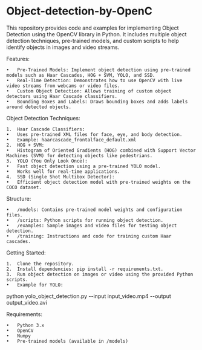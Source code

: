 # Object-detection-by-OpenC
This repository provides code and examples for implementing Object Detection using the OpenCV library in Python. It includes multiple object detection techniques, pre-trained models, and custom scripts to help identify objects in images and video streams.

Features:

	•	Pre-Trained Models: Implement object detection using pre-trained models such as Haar Cascades, HOG + SVM, YOLO, and SSD.
	•	Real-Time Detection: Demonstrates how to use OpenCV with live video streams from webcams or video files.
	•	Custom Object Detection: Allows training of custom object detectors using Haar Cascade classifiers.
	•	Bounding Boxes and Labels: Draws bounding boxes and adds labels around detected objects.

Object Detection Techniques:

	1.	Haar Cascade Classifiers:
	•	Uses pre-trained XML files for face, eye, and body detection.
	•	Example: haarcascade_frontalface_default.xml
	2.	HOG + SVM:
	•	Histogram of Oriented Gradients (HOG) combined with Support Vector Machines (SVM) for detecting objects like pedestrians.
	3.	YOLO (You Only Look Once):
	•	Fast object detection using a pre-trained YOLO model.
	•	Works well for real-time applications.
	4.	SSD (Single Shot Multibox Detector):
	•	Efficient object detection model with pre-trained weights on the COCO dataset.

Structure:

	•	/models: Contains pre-trained model weights and configuration files.
	•	/scripts: Python scripts for running object detection.
	•	/examples: Sample images and video files for testing object detection.
	•	/training: Instructions and code for training custom Haar cascades.

Getting Started:

	1.	Clone the repository.
	2.	Install dependencies: pip install -r requirements.txt.
	3.	Run object detection on images or video using the provided Python scripts.
	•	Example for YOLO:

python yolo_object_detection.py --input input_video.mp4 --output output_video.avi



Requirements:

	•	Python 3.x
	•	OpenCV
	•	Numpy
	•	Pre-trained models (available in /models) 
